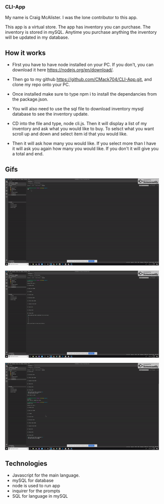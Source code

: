 ### CLI-App

My name is Craig McAlister. I was the lone contributor to this app.

This app is a virtual store.  The app has inventory you can purchase.  The inventory is stored in mySQL.
Anytime you purchase anything the inventory will be updated in my database. 

## How it works

* FIrst you have to have node installed on your PC.  If you don't, you can download it here https://nodejs.org/en/download/.

* Then go to my github https://github.com/CMack704/CLI-App.git, and clone my repo onto your PC.

* Once installed make sure to type npm i to install the dependancies from the package.json.

* You will also need to use the sql file to download inventory mysql database to see the inventory update.

* CD into the file and type, node cli.js.  Then it will display a list of my inventory and ask what you would like to buy.
  To selsct what you want scroll up and down and select item id that you would like.

* Then it will ask how many you would like.  If you select more than I have it will ask you again how many you would like. 
  If you don't it will give you a total and end.

## Gifs 

![](./cli_1.gif)

![](./cli_2.gif)

![](./cli_3.gif)

## Technologies

* Javascript for the main language.
* mySQL for database
* node is used to run app
* inquirer for the prompts
* SQL for language in mySQL
